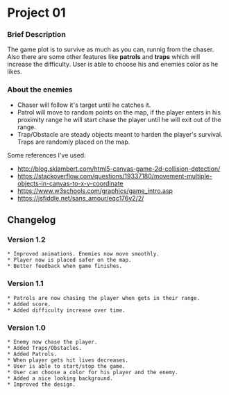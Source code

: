 # Project 01

### Brief Description

The game plot is to survive as much as you can, runnig from the chaser. 
Also there are some other features like **patrols** and **traps** which will increase the difficulty.
User is able to choose his and enemies color as he likes.

### About the enemies
 * Chaser will follow it's target until he catches it.
 * Patrol will move to random points on the map, if the player enters in his proximity range he will start chase the player until he will exit out of the range.
 * Trap/Obstacle are steady objects meant to harden the player's survival. Traps are randomly placed on the map.

Some references I've used:
 * http://blog.sklambert.com/html5-canvas-game-2d-collision-detection/
 * https://stackoverflow.com/questions/19337180/movement-multiple-objects-in-canvas-to-x-y-coordinate
 * https://www.w3schools.com/graphics/game_intro.asp
 * https://jsfiddle.net/sans_amour/eqc176y2/2/

## Changelog

### Version 1.2
    * Improved animations. Enemies now move smoothly.
    * Player now is placed safer on the map.
    * Better feedback when game finishes.

### Version 1.1
    * Patrols are now chasing the player when gets in their range.
    * Added score.
    * Added difficulty increase over time.
### Version 1.0
    * Enemy now chase the player.
    * Added Traps/Obstacles.
    * Added Patrols.
    * When player gets hit lives decreases.
    * User is able to start/stop the game.
    * User can choose a color for his player and the enemy.
    * Added a nice looking background.
    * Improved the design.